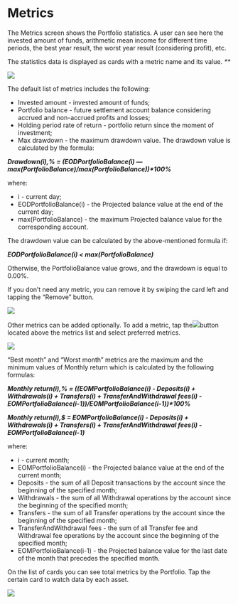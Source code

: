 # Metrics

The Metrics screen shows the Portfolio statistics. A user can see here the invested amount of funds, arithmetic mean income for different time periods, the best year result, the worst year result \(considering profit\), etc.

The statistics data is displayed as cards with a metric name and its value. _\*\*_

![](../../../../.gitbook/assets/1-1-.jpeg)

The default list of metrics includes the following:

* Invested amount - invested amount of funds;
* Portfolio balance - future settlement account balance considering accrued and non-accrued profits and losses;
* Holding period rate of return - portfolio return since the moment of investment; 
* Max drawdown - the maximum drawdown value. The drawdown value is calculated by the formula:

_**Drawdown\(i\),% = \(EODPortfolioBalance\(i\) — max\(PortfolioBalance\)/max\(PortfolioBalance\)\)\*100%**_

where:

* i - current day;
* EODPortfolioBalance\(i\) - the Projected balance value at the end of the current day;
* max\(PortfolioBalance\) - the maximum Projected balance value for the corresponding account.

The drawdown value can be calculated by the above-mentioned formula if:

_**EODPortfolioBalance\(i\) &lt; max\(PortfolioBalance\)**_

Otherwise, the PortfolioBalance value grows, and the drawdown is equal to 0.00%.

If you don’t need any metric, you can remove it by swiping the card left and tapping the “Remove” button.

![](../../../../.gitbook/assets/2%20%285%29.jpeg)

Other metrics can be added optionally. To add a metric, tap the![](https://lh3.googleusercontent.com/mwLy9VITx37fqqx78IPkbg8LIQm7NW12PU4iTYLnj9BRRvbg9mIKTgHkaE696gb-rnKmAtYrZslF1KoooqA3nC8nw6ub6ZLx98eo26km1amPtLXbNVm1gztMX_osUSY3v7q-98yC)button located above the metrics list and select preferred metrics.

![](../../../../.gitbook/assets/3%20%286%29.jpeg)

“Best month” and “Worst month” metrics are the maximum and the minimum values of Monthly return which is calculated by the following formulas:

_**Monthly return\(i\),% = \(\(EOMPortfolioBalance\(i\) - Deposits\(i\) + Withdrawals\(i\) + Transfers\(i\) + TransferAndWithdrawal fees\(i\) - EOMPortfolioBalance\(i-1\)\)/EOMPortfolioBalance\(i-1\)\)\*100%**_

_**Monthly return\(i\),$ = EOMPortfolioBalance\(i\) - Deposits\(i\) + Withdrawals\(i\) + Transfers\(i\) + TransferAndWithdrawal fees\(i\) - EOMPortfolioBalance\(i-1\)**_

where:

* i - current month;
* EOMPortfolioBalance\(i\) - the Projected balance value at the end of the current month;
* Deposits - the sum of all Deposit transactions by the account since the beginning of the specified month;
* Withdrawals - the sum of all Withdrawal operations by the account since the beginning of the specified month;
* Transfers - the sum of all Transfer operations by the account since the beginning of the specified month;
* TransferAndWithdrawal fees - the sum of all Transfer fee and Withdrawal fee operations by the account since the beginning of the specified month;
* EOMPortfolioBalance\(i-1\) - the Projected balance value for the last date of the month that precedes the specified month.

On the list of cards you can see total metrics by the Portfolio. Tap the certain card to watch data by each asset.

![](../../../../.gitbook/assets/4%20%281%29.jpeg)

